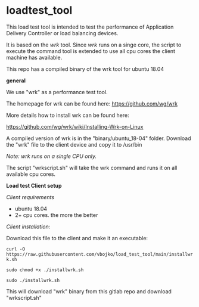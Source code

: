 # loadtest_tool

This load test tool is intended to test the performance of Application Delivery Controller or load balancing devices.

It is based on the *wrk* tool. Since *wrk* runs on a singe core, the script to execute the command tool is extended to use all cpu cores the client machine has available.

This repo has a compiled binary of the wrk tool for ubuntu 18.04

**general**

We use "wrk" as a performance test tool.

The homepage for wrk can be found here:
https://github.com/wg/wrk

More details how to install wrk can be found here:

https://github.com/wg/wrk/wiki/Installing-Wrk-on-Linux

A compiled version of wrk is in the "binary/ubuntu_18-04" folder. 
Download the "wrk" file to the client device and copy it to /usr/bin

*Note: wrk runs on a single CPU only.*
 
The script "wrkscript.sh" will take the wrk command and runs it on all available cpu cores.


**Load test Client setup**

*Client requirements*
*  ubuntu 18.04
*  2+ cpu cores. the more the better

*Client installation:*

Download this file to the client and make it an executable:

`curl -O https://raw.githubusercontent.com/vbojko/load_test_tool/main/installwrk.sh`

`sudo chmod +x ./installwrk.sh`

`sudo ./installwrk.sh`

This will download "wrk" binary from this gitlab repo and download "wrkscript.sh"

